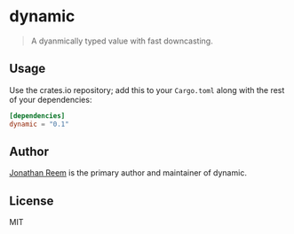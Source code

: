 # dynamic

> A dyanmically typed value with fast downcasting.

## Usage

Use the crates.io repository; add this to your `Cargo.toml` along
with the rest of your dependencies:

```toml
[dependencies]
dynamic = "0.1"
```

## Author

[Jonathan Reem](https://medium.com/@jreem) is the primary author and maintainer of dynamic.

## License

MIT

